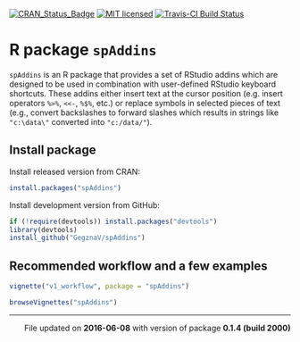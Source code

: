 
<!-- README.md is generated from README.Rmd. Please edit that file -->
[![CRAN\_Status\_Badge](http://www.r-pkg.org/badges/version/spAddins)](https://cran.r-project.org/package=spAddins) [![MIT licensed](https://img.shields.io/badge/license-MIT-blue.svg)](https://raw.githubusercontent.com/hyperium/hyper/master/LICENSE) [![Travis-CI Build Status](https://travis-ci.org/GegznaV/spAddins.png?branch=master)](https://travis-ci.org/GegznaV/spAddins)

R package `spAddins`
====================

`spAddins` is an R package that provides a set of RStudio addins which are designed to be used in combination with user-defined RStudio keyboard shortcuts. These addins either insert text at the cursor position (e.g. insert operators `%>%`, `<<-`, `%$%`, etc.) or replace symbols in selected pieces of text (e.g., convert backslashes to forward slashes which results in strings like `"c:\data\"` converted into `"c:/data/"`).

Install package
---------------

Install released version from CRAN:

``` r
install.packages("spAddins")
```

Install development version from GitHub:

``` r
if (!require(devtools)) install.packages("devtools")
library(devtools)
install_github("GegznaV/spAddins")
```

Recommended workflow and a few examples
---------------------------------------

``` r
vignette("v1_workflow", package = "spAddins")

browseVignettes("spAddins")
```

------------------------------------------------------------------------

<p align="right">
File updated on <b>2016-06-08</b> with version of package <b>0.1.4 (build 2000)</b>
</p>
